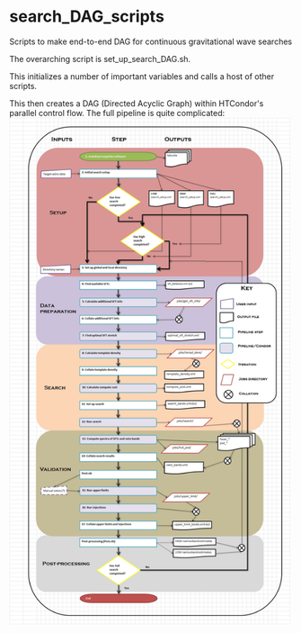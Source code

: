 # search_DAG_scripts
Scripts to make end-to-end DAG for continuous gravitational wave searches

The overarching script is set_up_search_DAG.sh. 

This initializes a number of important variables and calls a host of other scripts.

This then creates a DAG (Directed Acyclic Graph) within HTCondor's parallel control flow.
The full pipeline is quite complicated:
<img src="https://github.com/NotAFakeRa/search_DAG_scripts/blob/master/BOTR_flowchart20131212.jpg" width="500">
